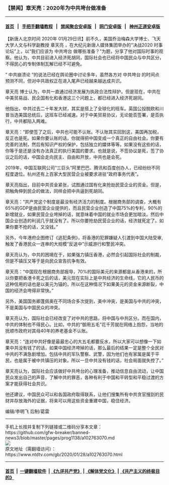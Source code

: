 ### 【禁闻】章天亮：2020年为中共垮台做准备
------------------------

#### [首页](https://github.com/gfw-breaker/banned-news3/blob/master/README.md) &nbsp;&nbsp;|&nbsp;&nbsp; [手把手翻墙教程](https://github.com/gfw-breaker/guides/wiki) &nbsp;&nbsp;|&nbsp;&nbsp; [禁闻聚合安卓版](https://github.com/gfw-breaker/bn-android) &nbsp;&nbsp;|&nbsp;&nbsp; [网门安卓版](https://github.com/oGate2/oGate) &nbsp;&nbsp;|&nbsp;&nbsp; [神州正道安卓版](https://github.com/SzzdOgate/update) 



<div><div class="post_content" itemprop="articleBody">
 <p>
  【新唐人北京时间
  <ok href="https://www.ntdtv.com/gb/2020年.htm">
   2020年
  </ok>
  01月29日讯】前不久，美国乔治梅森大学博士、飞天大学人文与科学副教授
  <ok href="https://www.ntdtv.com/gb/章天亮.htm">
   章天亮
  </ok>
  ，在大纪元新唐人媒体集团举办的“决战2020 时事论坛”上，以“我们应该为
  <ok href="https://www.ntdtv.com/gb/中共垮台.htm">
   中共垮台
  </ok>
  做哪些准备？”为题，分享了他对国际时事的观察。他认为，中共目前进入经济死胡同，国际社会也已经将中国民众与中共区分，不得民心的专制体制瓦解已经不可避免。
 </p>
 <p>
  “
  <ok href="https://www.ntdtv.com/gb/中共崩溃论.htm">
   中共崩溃论
  </ok>
  ”的说法已经在舆论圈中讨论多年，虽然各方对
  <ok href="https://www.ntdtv.com/gb/中共垮台.htm">
   中共垮台
  </ok>
  的时间点预测不同，但对中共政权正在进入尾声已经越来越达成共识。
 </p>
 <p>
  <ok href="https://www.ntdtv.com/gb/章天亮.htm">
   章天亮
  </ok>
  博士认为，中共一直通过经济发展为执政合法性辩护。但是现在，中共在中美贸易战、民企国有化和香港这三个问题上，都已经进入经济死胡同。
 </p>
 <p>
  他指出，中共过去二十年发大财，其实是搭上了全球化的班车。英国公投脱欧和川普当选美国总统后，这班车已经减速。对于中美贸易协议，无论能否签署，是否执行，中共都陷入两难。
 </p>
 <p>
  章天亮：“即使签了之后，中共也可能不认账。不认账其实回到这，美国再加税，反正也是死。如果你要认账的话，你就得把中国变成一个真正的自由社会。你要有完善的法制，然后有知识产权的保护，包括独立的媒体等等。如果没有这些的话，你等于是还是没有办法真正的执行美国的要求。也就是说，不签协议是死，签了协议之后的话，中国会走向民主、自由和开放，中共也是会死。
 </p>
 <p>
  2019年，中国互联网公司“三巨头”阿里巴巴、腾讯和百度创办人，已经纷纷不同程度退位。杭州还有上百家大型民营企业被要求进驻“政府事务代表”。
 </p>
 <p>
  章天亮指出，目前中共资金紧张，试图通过国有化来抢劫民营企业的资金。但是，把触角伸到民企的做法，同样会把中共逼到死胡同。
 </p>
 <p>
  章天亮：“共产党这个制度是最没有经济活力的制度。根据商务部的调查，大概有65%的GDP是由民营企业提供的，而且民营企业创造了中国75%的专利，90%的新增就业，如果民营企业垮掉的话，就意味着中国的就业市场会更加暗淡。然后中国企业创造的利润几乎就没有了。所以你要抢劫民营企业的话，经济就死定了。如果你要不抢的话，又没钱。”
 </p>
 <p>
  另外，今年港府企图修订《逃犯条例》，将香港的犯罪嫌疑人引渡到中国大陆受审, 触发了香港民众一连串的大规模“反送中”示威游行和警民冲突。
 </p>
 <p>
  章天亮认为，中共的困境在于，如果强力镇压香港，必然会引起国际社会的制裁，但是不镇压又等于是向民众宣告抗争有效。
 </p>
 <p>
  章天亮：“中国现在根据商务部报导，70%的国际美元的来源都是从香港来的，所以你要把香港卡死之后的话，美元现在实际上是中共经济的生命线，它的人民币的这种信用的话也是以美元为锚的，所以在这种情况下如果美元的资金来源断裂，中国的经济会垮得非常快。”
 </p>
 <p>
  另外，美国国务卿蓬佩奥在不同场合多次提到，美中冲突，是美国与中共的冲突，不是美国与中国民众的冲突。
 </p>
 <p>
  章天亮认为，国际社会已经改变了对中共的思路，将中国与中共区分。而在国内，中共的体制也不得民心。比如，中共的“御用五毛”花千芳就在网络上抱怨，当地的抚顺市政府对其母40年的养老基金不认账。
 </p>
 <p>
  章天亮：“连对中共好像是最最忠心的大五毛都要反水，所以大家可以想像一下如果中共没有钱了的话，如果中国经济垮掉的话，那么最后的结果一定是整个全民对中共的不满急剧增加。包括中共的军队警察、武警，因为他们也有家属是属于平民，也是属于被中共镇压的对象。所以一旦中共没有钱的话，社会局面就失控了。”
 </p>
 <p>
  章天亮认为，国际社会应该做好中共垮台的心理准备，推动信息自由流动，让中国民众发出自己的声音，了解中共的罪恶，各种有利于中国和平转型和平稳过渡的方案才能获得社会共识。
 </p>
 <p>
  他还建议，中国民众可以和各国政府取得联系，让他们搜集所有中共贪官搜刮的民财并存放海外的证据，将来可以用这些资金重建中国，稳住经济。
 </p>
 <p>
  编辑/李明飞 后制/葛雷
 </p>
 <div class="single_ad">
 </div>
</div>
</div>
<hr/>
手机上长按并复制下列链接或二维码分享本文章：<br/>
https://github.com/gfw-breaker/banned-news3/blob/master/pages/prog1138/a102763070.md <br/>
<a href='https://github.com/gfw-breaker/banned-news3/blob/master/pages/prog1138/a102763070.md'><img src='https://github.com/gfw-breaker/banned-news3/blob/master/pages/prog1138/a102763070.md.png'/></a> <br/>
原文地址（需翻墙访问）：https://www.ntdtv.com/gb/2020/01/28/a102763070.html


------------------------
#### [首页](https://github.com/gfw-breaker/banned-news3/blob/master/README.md) &nbsp;|&nbsp; [一键翻墙软件](https://github.com/gfw-breaker/nogfw/blob/master/README.md) &nbsp;| [《九评共产党》](https://github.com/gfw-breaker/9ping.md/blob/master/README.md#九评之一评共产党是什么) | [《解体党文化》](https://github.com/gfw-breaker/jtdwh.md/blob/master/README.md) | [《共产主义的终极目的》](https://github.com/gfw-breaker/gczydzjmd.md/blob/master/README.md)


<img src='http://gfw-breaker.win/banned-news3/pages/prog1138/a102763070.md' width='0px' height='0px'/>